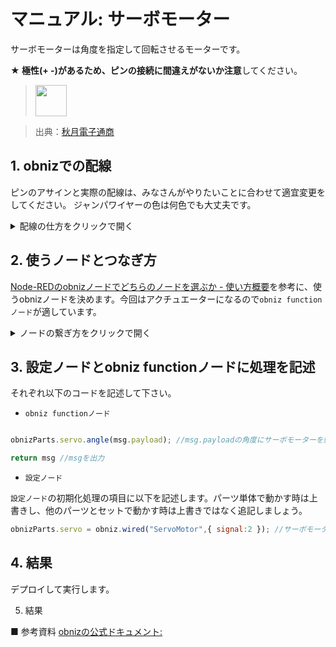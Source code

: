 # マニュアル: サーボモーター

サーボモーターは角度を指定して回転させるモーターです。

**★ 極性(+ -)があるため、ピンの接続に間違えがないか注意**してください。

> <img src="https://akizukidenshi.com/img/goods/L/108761.jpg" width="50">

> 出典：[秋月電子通商](https://akizukidenshi.com/catalog/g/g108761/)

## 1. obnizでの配線

ピンのアサインと実際の配線は、みなさんがやりたいことに合わせて適宜変更をしてください。
ジャンパワイヤーの色は何色でも大丈夫です。

<details><summary>配線の仕方をクリックで開く</summary>

| サーボモーター         | ジャンパワイヤー         | obnizピン|
|--------------|---------------|-------|
| 茶  |   白   |  マイナス-    |
| 橙   |  赤    |  プラス+     |
| 黄   |  青    |  obniz2番     |

写真上では以下の配線にしてあります。

- サーボモーター茶 - ジャンパワイヤ白
- サーボモーター橙 - ジャンパワイヤ赤
- サーボモーター黄 - ジャンパワイヤ青

真似して配線してみてください。

> <img src="https://i.gyazo.com/7569445e6968343962bec179da49a56c.jpg" width="300px"/>

> <img src="https://i.gyazo.com/fe68ac7ea4bd5bd203b84ffd06ec8461.png" width="500"/>

> <img src="https://i.gyazo.com/78e42de894f9c2714afc006e27a0f521.png" width="500"/>

</details>

## 2. 使うノードとつなぎ方
[Node-REDのobnizノードでどちらのノードを選ぶか - 使い方概要](https://qiita.com/n0bisuke/items/072a8a1bf77525fef835)を参考に、使うobnizノードを決めます。今回はアクチュエーターになるので`obniz functionノード`が適しています。

<details><summary>ノードの繋ぎ方をクリックで開く</summary>

### 2-1. obniz functionノードの基本

まずは、以下の3つのノードを使います。

- `injectノード`
- `obniz functionノード`
- `debugノード`

以下のように設置して線で繋ぎましょう。

> <img src="https://i.gyazo.com/2eb9c633060a8af0e92642a3e30d0be3.gif" width="400px" />

`obniz functionノード`を追加したら**obniz IDの設定**を忘れずに行って下さい。この設定も[参考記事](https://qiita.com/n0bisuke/items/072a8a1bf77525fef835)を読んでおきましょう。

### 2-2. chageノードを追加

次に`chageノード`を追加して`20`などの数字を代入します。
代入する値の項目を`数値`に変更しましょう。

> <img src="https://i.gyazo.com/27f6c8330de4b466778b7ee5d6b3d800.gif" width="400px" />

</details>

## 3. 設定ノードとobniz functionノードに処理を記述

それぞれ以下のコードを記述して下さい。

- `obniz functionノード`

```javascript

obnizParts.servo.angle(msg.payload); //msg.payloadの角度にサーボモーターを動かす

return msg //msgを出力
```

- `設定ノード`

`設定ノード`の初期化処理の項目に以下を記述します。パーツ単体で動かす時は上書きし、他のパーツとセットで動かす時は上書きではなく追記しましょう。

```javascript
obnizParts.servo = obniz.wired("ServoMotor",{ signal:2 }); //サーボモーターをどのくらい回すかの信号を2番に設定
```

## 4. 結果

デプロイして実行します。

<!-- <a href="https://gyazo.com/07730ffe37a53eb5df08aeb35f617eec">

<img src="https://i.gyazo.com/07730ffe37a53eb5df08aeb35f617eec.png" alt="Image from Gyazo" width="500"/></a>

3. 各ノードの設定方法


> https://i.gyazo.com/2eb9c633060a8af0e92642a3e30d0be3.gif

</details>
- - inject 2つ

msg.payloadの値を、「数値」「任意の角度」にそれぞれ設定。

例は、30度と90度にサーボモーターを動かす場合

<a href="https://gyazo.com/386a1d891e3183372b7ee03d7ad49881"><img src="https://i.gyazo.com/386a1d891e3183372b7ee03d7ad49881.gif" alt="Image from Gyazo" width="500"/></a>

- obniz function

```javascript

obnizParts.servo.angle(msg.payload); //msg.payloadの角度にサーボモーターを動かす

return msg //msgを出力


```


4. 初期化処理コードの編集

```javascript

obnizParts.servo = obniz.wired("ServoMotor",{ signal:2 }); //サーボモーターをどのくらい回すかの信号を2番に設定


``` -->


5. 結果

■ 参考資料
[obnizの公式ドキュメント: ](https://docs.obniz.com/ja/sdk/parts/ServoMotor/README.md)

</details>

